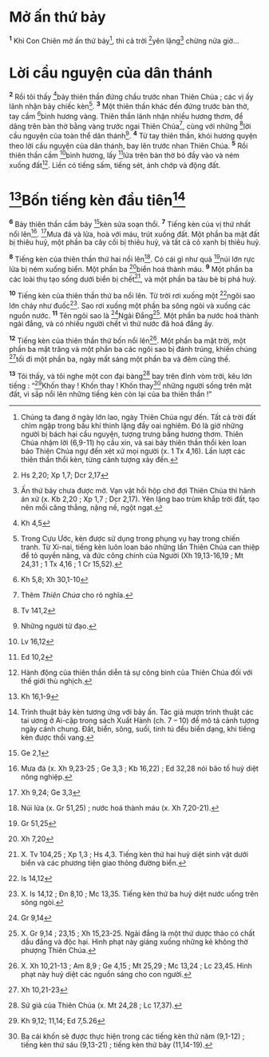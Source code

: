 # Mở ấn thứ bảy
<sup><b>1</b></sup> Khi Con Chiên mở ấn thứ bảy[^1], thì cả trời [^1*]yên lặng[^2] chừng nửa giờ...

# Lời cầu nguyện của dân thánh
<sup><b>2</b></sup> Rồi tôi thấy [^2*]bảy thiên thần đứng chầu trước nhan Thiên Chúa ; các vị ấy lãnh nhận bảy chiếc kèn[^3]. <sup><b>3</b></sup> Một thiên thần khác đến đứng trước bàn thờ, tay cầm [^3*]bình hương vàng. Thiên thần lãnh nhận nhiều hương thơm, để dâng trên bàn thờ bằng vàng trước ngai Thiên Chúa[^4], cùng với những [^4*]lời cầu nguyện của toàn thể dân thánh[^5]. <sup><b>4</b></sup> Từ tay thiên thần, khói hương quyện theo lời cầu nguyện của dân thánh, bay lên trước nhan Thiên Chúa. <sup><b>5</b></sup> Rồi thiên thần cầm [^5*]bình hương, lấy [^6*]lửa trên bàn thờ bỏ đầy vào và ném xuống đất[^6]. Liền có tiếng sấm, tiếng sét, ánh chớp và động đất.

# [^7*]Bốn tiếng kèn đầu tiên[^7]
<sup><b>6</b></sup> Bảy thiên thần cầm bảy [^8*]kèn sửa soạn thổi. <sup><b>7</b></sup> Tiếng kèn của vị thứ nhất nổi lên[^8]. [^9*]Mưa đá và lửa, hoà với máu, trút xuống đất. Một phần ba mặt đất bị thiêu huỷ, một phần ba cây cối bị thiêu huỷ, và tất cả cỏ xanh bị thiêu huỷ.

<sup><b>8</b></sup> Tiếng kèn của thiên thần thứ hai nổi lên[^9]. Có cái gì như quả [^10*]núi lớn rực lửa bị ném xuống biển. Một phần ba [^11*]biển hoá thành máu. <sup><b>9</b></sup> Một phần ba các loài thụ tạo sống dưới biển bị chết[^10], và một phần ba tàu bè bị phá huỷ.

<sup><b>10</b></sup> Tiếng kèn của thiên thần thứ ba nổi lên. Từ trời rơi xuống một [^12*]ngôi sao lớn cháy như đuốc[^11]. Sao rơi xuống một phần ba sông ngòi và xuống các nguồn nước. <sup><b>11</b></sup> Tên ngôi sao là [^13*]Ngải Đắng[^12]. Một phần ba nước hoá thành ngải đắng, và có nhiều người chết vì thứ nước đã hoá đắng ấy.

<sup><b>12</b></sup> Tiếng kèn của thiên thần thứ bốn nổi lên[^13]. Một phần ba mặt trời, một phần ba mặt trăng và một phần ba các ngôi sao bị đánh trúng, khiến chúng [^14*]tối đi một phần ba, ngày mất sáng một phần ba và đêm cũng thế.

<sup><b>13</b></sup> Tôi thấy, và tôi nghe một con đại bàng[^14] bay trên đỉnh vòm trời, kêu lớn tiếng : “[^15*]Khốn thay ! Khốn thay ! Khốn thay[^15] những người sống trên mặt đất, vì sắp nổi lên những tiếng kèn còn lại của ba thiên thần !”

[^1]: Chúng ta đang ở ngày lớn lao, ngày Thiên Chúa ngự đến. Tất cả trời đất chìm ngập trong bầu khí thinh lặng đầy oai nghiêm. Đó là giờ những người bị bách hại cầu nguyện, tượng trưng bằng hương thơm. Thiên Chúa nhậm lời (6,9-11) họ cầu xin, và sai bảy thiên thần thổi kèn loan báo Thiên Chúa ngự đến xét xử mọi người (x. 1 Tx 4,16). Lần lượt các thiên thần thổi kèn, từng cảnh tượng xảy đến.
[^2]: Ấn thứ bảy chưa được mở. Vạn vật hồi hộp chờ đợi Thiên Chúa thi hành án xử (x. Kb 2,20 ; Xp 1,7 ; Dcr 2,17). Yên lặng bao trùm khắp trời đất, tạo nên mối căng thẳng, nặng nề, ngột ngạt.
[^3]: Trong Cựu Ước, kèn được sử dụng trong phụng vụ hay trong chiến tranh. Từ Xi-nai, tiếng kèn luôn loan báo những lần Thiên Chúa can thiệp để tỏ quyền năng, và đức công chính của Người (Xh 19,13-16,19 ; Mt 24,31 ; 1 Tx 4,16 ; 1 Cr 15,52).
[^4]: Thêm <i>Thiên Chúa</i> cho rõ nghĩa.
[^5]: Những người tử đạo.
[^6]: Hành động của thiên thần diễn tả sự công bình của Thiên Chúa đối với thế giới thù nghịch.
[^7]: Trình thuật bảy kèn tương ứng với bảy ấn. Tác giả mượn trình thuật các tai ương ở Ai-cập trong sách Xuất Hành (ch. 7 – 10) để mô tả cảnh tượng ngày cánh chung. Đất, biển, sông, suối, tinh tú đều biến dạng, khi tiếng kèn được thổi vang.
[^8]: Mưa đá (x. Xh 9,23-25 ; Ge 3,3 ; Kb 16,22) ; Ed 32,28 nói bão tố huỷ diệt nông nghiệp.
[^9]: Núi lửa (x. Gr 51,25) ; nước hoá thành máu (x. Xh 7,20-21).
[^10]: X. Tv 104,25 ; Xp 1,3 ; Hs 4,3. Tiếng kèn thứ hai huỷ diệt sinh vật dưới biển và các phương tiện giao thông đường biển.
[^11]: X. Is 14,12 ; Đn 8,10 ; Mc 13,35. Tiếng kèn thứ ba huỷ diệt nước uống trên sông ngòi.
[^12]: X. Gr 9,14 ; 23,15 ; Xh 15,23-25. Ngải đắng là một thứ dược thảo có chất dầu đắng và độc hại. Hình phạt này giáng xuống những kẻ không thờ phượng Thiên Chúa.
[^13]: X. Xh 10,21-13 ; Am 8,9 ; Ge 4,15 ; Mt 25,29 ; Mc 13,24 ; Lc 23,45. Hình phạt này huỷ diệt các nguồn sáng cho con người.
[^14]: Sứ giả của Thiên Chúa (x. Mt 24,28 ; Lc 17,37).
[^15]: Ba cái khốn sẽ được thực hiện trong các tiếng kèn thứ năm (9,1-12) ; tiếng kèn thứ sáu (9,13-21) ; tiếng kèn thứ bảy (11,14-19).
[^1*]: Hs 2,20; Xp 1,7; Dcr 2,17
[^2*]: Kh 4,5
[^3*]: Kh 5,8; Xh 30,1-10
[^4*]: Tv 141,2
[^5*]: Lv 16,12
[^6*]: Ed 10,2
[^7*]: Kh 16,1-9
[^8*]: Ge 2,1
[^9*]: Xh 9,24; Ge 3,3
[^10*]: Gr 51,25
[^11*]: Xh 7,20
[^12*]: Is 14,12
[^13*]: Gr 9,14
[^14*]: Xh 10,21-23
[^15*]: Kh 9,12; 11,14; Ed 7,5.26
